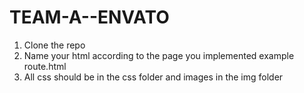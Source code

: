 # TEAM-A--ENVATO
1. Clone the repo
2.  Name your html according to the page you implemented example route.html
3. All css should be in the css folder and images in the img folder 
